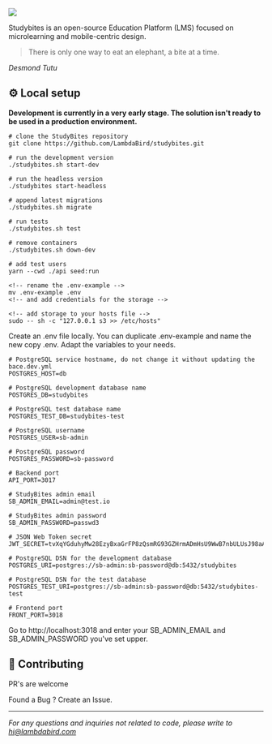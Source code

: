 ![](https://studybites.app/static/logo-3f147537b7f8ab547795ac93e5b10b24.png)

Studybites is an open-source Education Platform (LMS) focused on microlearning and mobile-centric design.

> There is only one way to eat an elephant, a bite at a time.

*Desmond Tutu*

## ⚙️ Local setup

**Development is currently in a very early stage. The solution isn't ready to be used in a production environment.**


```
# clone the StudyBites repository
git clone https://github.com/LambdaBird/studybites.git

# run the development version
./studybites.sh start-dev

# run the headless version
./studybites start-headless

# append latest migrations
./studybites.sh migrate

# run tests
./studybites.sh test

# remove containers
./studybites.sh down-dev

# add test users
yarn --cwd ./api seed:run

<!-- rename the .env-example -->
mv .env-example .env
<!-- and add credentials for the storage -->

<!-- add storage to your hosts file -->
sudo -- sh -c "127.0.0.1 s3 >> /etc/hosts"
```

Create an .env file locally. You can duplicate .env-example and name the new copy .env. Adapt the variables to your needs.

```
# PostgreSQL service hostname, do not change it without updating the bace.dev.yml
POSTGRES_HOST=db 

# PostgreSQL development database name
POSTGRES_DB=studybites 

# PostgreSQL test database name
POSTGRES_TEST_DB=studybites-test

# PostgreSQL username
POSTGRES_USER=sb-admin

# PostgreSQL password
POSTGRES_PASSWORD=sb-password

# Backend port
API_PORT=3017

# StudyBites admin email
SB_ADMIN_EMAIL=admin@test.io

# StudyBites admin password
SB_ADMIN_PASSWORD=passwd3

# JSON Web Token secret
JWT_SECRET=tvXqYGduhyMw28EzyBxaGrFP8zQsmRG93GZHrmADmHsU9WwB7nbULUsJ98aAqWzM 

# PostgreSQL DSN for the development database
POSTGRES_URI=postgres://sb-admin:sb-password@db:5432/studybites

# PostgreSQL DSN for the test database
POSTGRES_TEST_URI=postgres://sb-admin:sb-password@db:5432/studybites-test 

# Frontend port
FRONT_PORT=3018 
```

Go to http://localhost:3018 and enter your SB_ADMIN_EMAIL and SB_ADMIN_PASSWORD you've set upper.

## 🤝 Contributing
PR's are welcome

Found a Bug ? Create an Issue.

---

*For any questions and inquiries not related to code, please write to hi@lambdabird.com*
